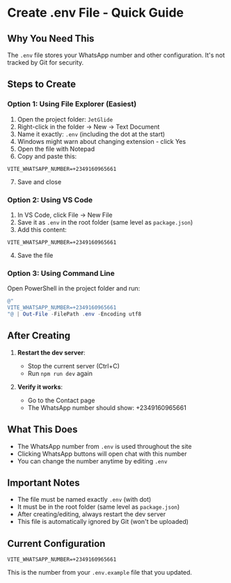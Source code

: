 # Create .env File - Quick Guide

## Why You Need This

The `.env` file stores your WhatsApp number and other configuration. It's not tracked by Git for security.

## Steps to Create

### Option 1: Using File Explorer (Easiest)

1. Open the project folder: `JetGlide`
2. Right-click in the folder → New → Text Document
3. Name it exactly: `.env` (including the dot at the start)
4. Windows might warn about changing extension - click Yes
5. Open the file with Notepad
6. Copy and paste this:

```
VITE_WHATSAPP_NUMBER=+2349160965661
```

7. Save and close

### Option 2: Using VS Code

1. In VS Code, click File → New File
2. Save it as `.env` in the root folder (same level as `package.json`)
3. Add this content:

```
VITE_WHATSAPP_NUMBER=+2349160965661
```

4. Save the file

### Option 3: Using Command Line

Open PowerShell in the project folder and run:

```powershell
@"
VITE_WHATSAPP_NUMBER=+2349160965661
"@ | Out-File -FilePath .env -Encoding utf8
```

## After Creating

1. **Restart the dev server**:
   - Stop the current server (Ctrl+C)
   - Run `npm run dev` again

2. **Verify it works**:
   - Go to the Contact page
   - The WhatsApp number should show: +2349160965661

## What This Does

- The WhatsApp number from `.env` is used throughout the site
- Clicking WhatsApp buttons will open chat with this number
- You can change the number anytime by editing `.env`

## Important Notes

- The file must be named exactly `.env` (with dot)
- It must be in the root folder (same level as `package.json`)
- After creating/editing, always restart the dev server
- This file is automatically ignored by Git (won't be uploaded)

## Current Configuration

```
VITE_WHATSAPP_NUMBER=+2349160965661
```

This is the number from your `.env.example` file that you updated.
